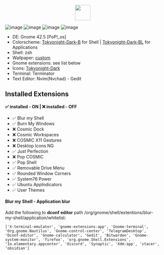 <p align="center">
  <img src="https://github.com/atraxsrc/pop-tokyonight/assets/92285717/80e6c156-1abd-44e8-a256-051efc2d01c6" width="50" height="50">
</p>

![image](https://github.com/atraxsrc/pop-tokyonight/assets/92285717/b265d8db-7e6c-4a27-bba3-741818eca22e)
![image](https://github.com/atraxsrc/pop-tokyonight/assets/92285717/98d312e1-1303-4bb7-bc69-133379c4ab0a)
![image](https://github.com/atraxsrc/pop-tokyonight/assets/92285717/56df6361-9642-487d-9b74-c1d23e2c0d2c)
![image](https://github.com/atraxsrc/pop-tokyonight/assets/92285717/754c9dde-e077-4ee2-b6a6-d094f245ff48)


- DE: Gnome 42.5 [PoP!_os] 
- Colorscheme: [Tokyonight-Dark-B](https://www.gnome-look.org/p/1681315/) for Shell | [Tokyonight-Dark-BL](https://www.gnome-look.org/p/1681315/) for Applications 
- Shell: zsh
- Wallpaper: [custom](https://github.com/atraxsrc/tokyonight-wallpapers/blob/main/tokyo-night33hen.jpeg)
- Gnome extensions: see list below
- Icons: [Tokyonight-Dark](https://www.gnome-look.org/p/1681475)
- Terminal: Terminator
- Text Editor: Nvim(Nvchad) - Gedit

## Installed Extensions

#### ✅ installed - ON | ❌ installed - OFF

- ✅ Blur my Shell		  
- ✅ Burn My Windows		
- ❌ Cosmic Dock		    
- ❌ Cosmic Workspaces	
- ❌ COSMIC X11 Gestures	
- ❌ Desktop Icons NG	
- ✅ Just Perfection		
- ❌ Pop COSMIC		
- ✅ Pop Shell		
- ✅ Removable Drive Menu	
- ✅ Rounded Window Corners	
- ✅ System76 Power		
- ✅ Ubuntu AppIndicators	
- ✅ User Themes

#### Blur my Shell - Application blur

Add the following to **dconf editor** path /org/gnome/shell/extentions/blur-my-shell/application/whitelist:

```dconf
['X-terminal-emulator', 'gnome-extensions-app', 'Gnome-terminal', 'Org.gnome.Nautilus', 'Gnome-control-center', 'TelegramDesktop', 'Dconf-editor', 'Gnome-calculator', 'Gedit', 'Bitwarden', 'Gnome-system-monitor', 'firefox', 'org.gnome.Shell.Extensions', 'Io.elementary.appcenter', 'discord', 'Synaptic', 'Xdm-app', 'stacer', 'obsidian']
